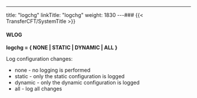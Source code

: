 ---
title: "logchg"
linkTitle: "logchg"
weight: 1830
---### {{< TransferCFT/SystemTitle  >}}

#### WLOG

****logchg = { NONE &#124; STATIC &#124; DYNAMIC &#124; ALL
}****

Log configuration changes:

* none - no logging
    is performed
* static - only the
    static configuration is logged
* dynamic - only
    the dynamic configuration is logged
* all - log all changes
